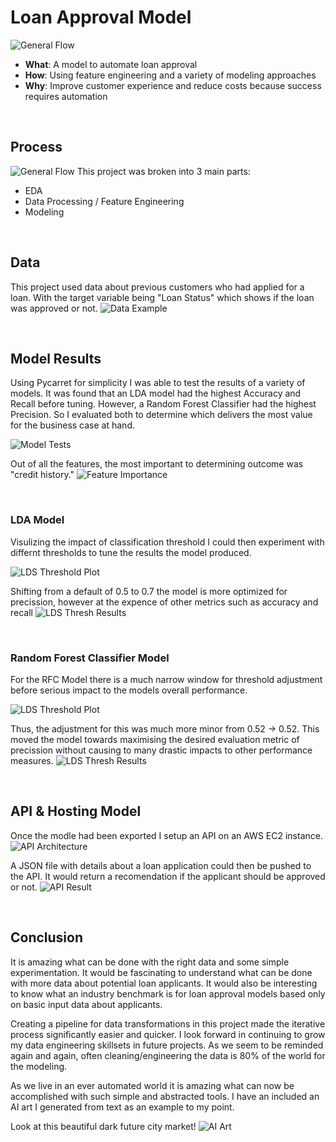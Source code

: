 # Loan Approval Model
![General Flow](output/content/approved.png)

- **What**: A model to automate loan approval 
- **How**: Using feature engineering and a variety of modeling approaches
- **Why**: Improve customer experience and reduce costs because success requires automation

<br>

## **Process**
![General Flow](output/content/process1.png)
This project was broken into 3 main parts:
- EDA
- Data Processing / Feature Engineering
- Modeling

<br>

## **Data**
This project used data about previous customers who had applied for a loan. With the target variable being "Loan Status" which shows if the loan was approved or not. 
![Data Example](output/content/data_1.png)

<br>

## **Model Results**
Using Pycarret for simplicity I was able to test the results of a variety of models. It was found that an LDA model had the highest Accuracy and Recall before tuning. However, a Random Forest Classifier had the highest Precision. So I evaluated both to determine which delivers the most value for the business case at hand. 

![Model Tests](output/content/pycarret1.png)

Out of all the features, the most important to determining outcome was "credit history."
![Feature Importance](output/content/feat_importance.png)

<br>

### **LDA Model**
Visulizing the impact of classification threshold I could then experiment with differnt thresholds to tune the results the model produced. 

![LDS Threshold Plot](output/content/thresh1.png)

Shifting from a default of 0.5 to 0.7 the model is more optimized for precission, however at the expence of other metrics such as accuracy and recall
![LDS Thresh Results](output/content/r1_cm.jpg)

<br>

### **Random Forest Classifier Model**
For the RFC Model there is a much narrow window for threshold adjustment before serious impact to the models overall performance. 

![LDS Threshold Plot](output/content/thresh2.png)

Thus, the adjustment for this was much more minor from 0.52 -> 0.52. This moved the model towards maximising the desired evaluation metric of precission without causing to many drastic impacts to other performance measures. 
![LDS Thresh Results](output/content/r2_cm.jpg)

<br>

## **API & Hosting Model**
Once the modle had been exported I setup an API on an AWS EC2 instance.
![API Architecture](output/content/api_arch.png)

A JSON file with details about a loan application could then be pushed to the API. It would return a recomendation if the applicant should be approved or not. 
![API Result](output/content/postman1.png)

<br>

## **Conclusion**
It is amazing what can be done with the right data and some simple experimentation. It would be fascinating to understand what can be done with more data about potential loan applicants. It would also be interesting to know what an industry benchmark is for loan approval models based only on basic input data about applicants. 

Creating a pipeline for data transformations in this project made the iterative process significantly easier and quicker. I look forward in continuing to grow my data engineering skillsets in future projects. As we seem to be reminded again and again, often cleaning/engineering the data is 80% of the world for the modeling. 

As we live in an ever automated world it is amazing what can now be accomplished with such simple and abstracted tools. I have an included an AI art I generated from text as an example to my point.

Look at this beautiful dark future city market!
![AI Art](output/content/ai_conc.png)